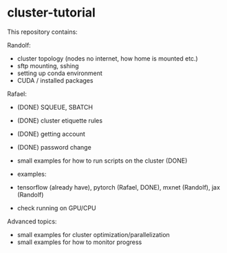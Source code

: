# cluster-tutorial

This repository contains:

Randolf:
- cluster topology (nodes no internet, how home is mounted etc.)
- sftp mounting, sshing
- setting up conda environment
- CUDA / installed packages

Rafael:
- (DONE) SQUEUE, SBATCH
- (DONE) cluster etiquette rules
- (DONE) getting account
- (DONE) password change

- small examples for how to run scripts on the cluster (DONE)
- examples:
- tensorflow (already have), pytorch (Rafael, DONE), mxnet (Randolf), jax (Randolf)
- check running on GPU/CPU

Advanced topics:
- small examples for cluster optimization/parallelization
- small examples for how to monitor progress
